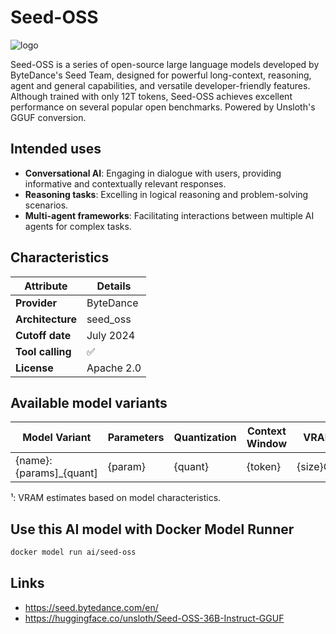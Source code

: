 # Seed-OSS

![logo](logo)

Seed-OSS is a series of open-source large language models developed by ByteDance's Seed Team, designed for powerful long-context, reasoning, agent and general capabilities, and versatile developer-friendly features. Although trained with only 12T tokens, Seed-OSS achieves excellent performance on several popular open benchmarks.
Powered by Unsloth's GGUF conversion.

## Intended uses

- **Conversational AI**: Engaging in dialogue with users, providing informative and contextually relevant responses.
- **Reasoning tasks**: Excelling in logical reasoning and problem-solving scenarios.
- **Multi-agent frameworks**: Facilitating interactions between multiple AI agents for complex tasks.

## Characteristics

| Attribute        | Details    |
|------------------|------------|
| **Provider**     | ByteDance  |
| **Architecture** | seed_oss   |
| **Cutoff date**  | July 2024  |
| **Tool calling** | ✅          |
| **License**      | Apache 2.0 |

## Available model variants

| Model Variant               | Parameters | Quantization   | Context Window | VRAM      | Size   |
|---------------------------- |----------- |--------------- |--------------- |---------- |------- |
| {name}:{params]_{quant]     | {param}    | {quant}        | {token}        | {size}GB¹ | {size} | 

¹: VRAM estimates based on model characteristics.

## Use this AI model with Docker Model Runner

```bash
docker model run ai/seed-oss
```

## Links
- https://seed.bytedance.com/en/
- https://huggingface.co/unsloth/Seed-OSS-36B-Instruct-GGUF
